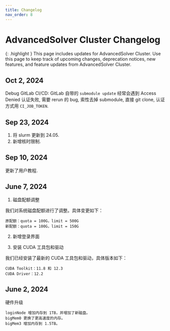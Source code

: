 ```yaml
---
title: Changelog
nav_order: 8
---
```



# AdvancedSolver Cluster Changelog

{: .highlight }
This page includes updates for AdvancedSolver Cluster. Use this page to keep track of upcoming changes, deprecation notices, new features, and feature updates from AdvancedSolver Cluster.

## Oct 2, 2024
Debug GitLab CI/CD: GitLab 自带的 `submodule update` 经常会遇到 Access Denied 认证失败, 需要 rerun 的 bug, 索性去掉 submodule, 直接 git clone, 认证方式用 `CI_JOB_TOKEN`.

## Sep 23, 2024
1. 将 slurm 更新到 24.05.
2. 新增核时限制.

## Sep 10, 2024
更新了用户教程.

## June 7, 2024
1. 磁盘配额调整

我们对系统磁盘配额进行了调整。具体变更如下：

    原配额：quota = 100G，limit = 500G
    新配额：quota = 100G，limit = 150G

2. 新增登录界面

3. 安装 CUDA 工具包和驱动

我们已经安装了最新的 CUDA 工具包和驱动，具体版本如下：

    CUDA Toolkit：11.8 和 12.3
    CUDA Driver：12.2

## June 2, 2024
硬件升级

    loginNode 增加内存到 1TB，并增加了新磁盘。
    bigMem0 更换了更高速度的内存。
    bigMem3 增加内存到 1.5TB。